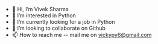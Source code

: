 - 👋 Hi, I’m Vivek Sharma
- 👀 I’m interested in Python
- 🌱 I’m currently looking for a job in Python
- 💞️ I’m looking to collaborate on Github
- 📫 How to reach me -- mail me on vickypy6@gmail.com 

<!---
vickypy6/vickypy6 is a ✨ special ✨ repository because its `README.md` (this file) appears on your GitHub profile.
You can click the Preview link to take a look at your changes.
--->

